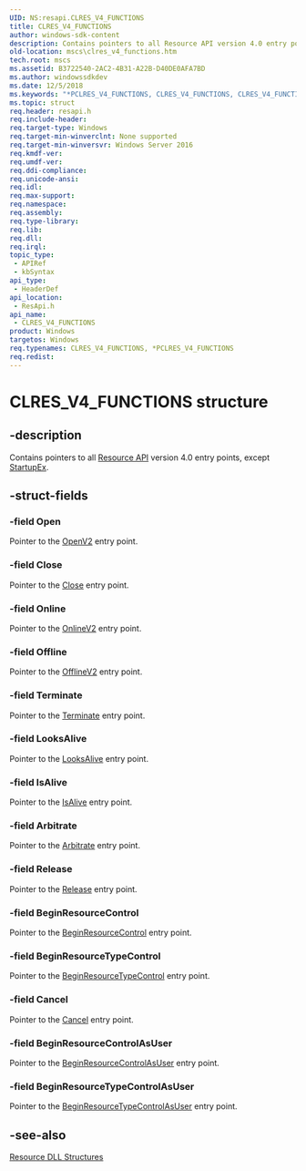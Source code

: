 ```yaml
---
UID: NS:resapi.CLRES_V4_FUNCTIONS
title: CLRES_V4_FUNCTIONS
author: windows-sdk-content
description: Contains pointers to all Resource API version 4.0 entry points, except StartupEx.
old-location: mscs\clres_v4_functions.htm
tech.root: mscs
ms.assetid: B3722540-2AC2-4B31-A22B-D40DE0AFA7BD
ms.author: windowssdkdev
ms.date: 12/5/2018
ms.keywords: "*PCLRES_V4_FUNCTIONS, CLRES_V4_FUNCTIONS, CLRES_V4_FUNCTIONS structure [Failover Cluster], PCLRES_V4_FUNCTIONS, PCLRES_V4_FUNCTIONS structure pointer [Failover Cluster], mscs.clres_v4_functions, resapi/CLRES_V4_FUNCTIONS, resapi/PCLRES_V4_FUNCTIONS"
ms.topic: struct
req.header: resapi.h
req.include-header: 
req.target-type: Windows
req.target-min-winverclnt: None supported
req.target-min-winversvr: Windows Server 2016
req.kmdf-ver: 
req.umdf-ver: 
req.ddi-compliance: 
req.unicode-ansi: 
req.idl: 
req.max-support: 
req.namespace: 
req.assembly: 
req.type-library: 
req.lib: 
req.dll: 
req.irql: 
topic_type:
 - APIRef
 - kbSyntax
api_type:
 - HeaderDef
api_location:
 - ResApi.h
api_name:
 - CLRES_V4_FUNCTIONS
product: Windows
targetos: Windows
req.typenames: CLRES_V4_FUNCTIONS, *PCLRES_V4_FUNCTIONS
req.redist: 
---
```


# CLRES_V4_FUNCTIONS structure


## -description


Contains pointers to all <a href="https://msdn.microsoft.com/764a35dd-a681-4af0-8e2c-281a254a3a30">Resource API</a> version 4.0 entry 
    points, except <a href="https://msdn.microsoft.com/7C669EDC-B7A1-4623-91A9-5D8C5949B50A">StartupEx</a>.


## -struct-fields




### -field Open

Pointer to the <a href="https://msdn.microsoft.com/EA798D15-9458-4F66-8D0E-13DA383552F7">OpenV2</a> entry point.


### -field Close

Pointer to the <a href="https://msdn.microsoft.com/c7c74440-c98a-4440-8bf4-10ebd1a68608">Close</a> entry point.


### -field Online

Pointer to the <a href="https://msdn.microsoft.com/0462CDFD-6499-4FF8-8B5C-4DC15AC30169">OnlineV2</a> entry point.


### -field Offline

Pointer to the <a href="https://msdn.microsoft.com/2983B328-08ED-4DA6-8DC2-79D44C710888">OfflineV2</a> entry point.


### -field Terminate

Pointer to the <a href="https://msdn.microsoft.com/b53ab7db-ed17-4386-8a5f-5d0b0d1cb1b3">Terminate</a> entry point.


### -field LooksAlive

Pointer to the <a href="https://msdn.microsoft.com/cfc57325-847d-4f59-bee8-6a02b0a2ef32">LooksAlive</a> entry point.


### -field IsAlive

Pointer to the <a href="https://msdn.microsoft.com/ff7661af-0a24-4a2e-bb31-c967845a4ff4">IsAlive</a> entry point.


### -field Arbitrate

Pointer to the <a href="https://msdn.microsoft.com/dc16b785-bbb1-4917-a826-e49445a86c26">Arbitrate</a> entry point.


### -field Release

Pointer to the <a href="https://msdn.microsoft.com/9e8e4557-b223-4f8f-9393-67f589181754">Release</a> entry point.


### -field BeginResourceControl

Pointer to the <a href="https://msdn.microsoft.com/1B95607F-658A-469D-8935-DF7E537D1509">BeginResourceControl</a> entry 
      point.


### -field BeginResourceTypeControl

Pointer to the <a href="https://msdn.microsoft.com/9D5D5ADB-9707-4690-9B91-CC99F68DE2A8">BeginResourceTypeControl</a> entry 
      point.


### -field Cancel

Pointer to the <a href="https://msdn.microsoft.com/F2A22C00-5B25-48F7-BB25-9C351A47B770">Cancel</a> entry point.


### -field BeginResourceControlAsUser

Pointer to the <a href="https://msdn.microsoft.com/58F065C6-0AE1-481D-ADA0-CF2907CB45DC">BeginResourceControlAsUser</a> entry point.


### -field BeginResourceTypeControlAsUser

Pointer to the <a href="https://msdn.microsoft.com/0A95F509-0B07-4E6C-B200-FCF11A0A95F0">BeginResourceTypeControlAsUser</a> entry point.


## -see-also




<a href="https://msdn.microsoft.com/9ab4b974-28b5-4f33-a7c4-b9b2472059aa">Resource DLL Structures</a>
 

 

